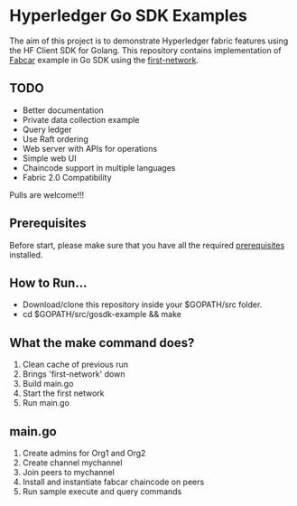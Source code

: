 # Hyperledger Go SDK Examples

The aim of this project is to demonstrate Hyperledger fabric features using the HF Client SDK for Golang. This repository contains implementation of [Fabcar](https://hyperledger-fabric.readthedocs.io/en/release-1.4/understand_fabcar_network.html) example in Go SDK using the [first-network](https://hyperledger-fabric.readthedocs.io/en/release-1.4/build_network.html).

## TODO

- Better documentation
- Private data collection example
- Query ledger 
- Use Raft ordering
- Web server with APIs for operations
- Simple web UI
- Chaincode support in multiple languages
- Fabric 2.0 Compatibility
  
Pulls are welcome!!!
  
## Prerequisites

Before start, please make sure that you have all the required [prerequisites](https://hyperledger-fabric.readthedocs.io/en/release-1.4/prereqs.html) installed.

## How to Run...

- Download/clone this repository inside your $GOPATH/src folder.
- cd $GOPATH/src/gosdk-example && make

## What the make command does?

1. Clean cache of previous run
2. Brings 'first-network' down
3. Build main.go
4. Start the first network
5. Run main.go

## main.go

1. Create admins for Org1 and Org2
2. Create channel mychannel
3. Join peers to mychannel
4. Install and instantiate fabcar chaincode on peers
5. Run sample execute and query commands